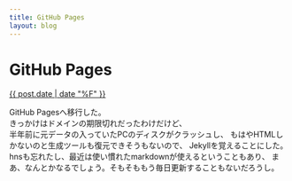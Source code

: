 ```yaml
---
title: GitHub Pages
layout: blog
---
```


# GitHub Pages
<a href="{{ post.url | absolute_url }}">{{ post.date | date "%F" }}</a>

GitHub Pagesへ移行した。</br>
きっかけはドメインの期限切れだったわけだけど、</br>
半年前に元データの入っていたPCのディスクがクラッシュし、
もはやHTMLしかないのと生成ツールも復元できそうもないので、
Jekyllを覚えることにした。
hnsも忘れたし、最近は使い慣れたmarkdownが使えるということもあり、
まあ、なんとかなるでしょう。そもそももう毎日更新することもないだろうし。
